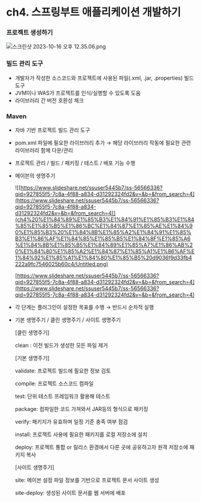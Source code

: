 # ch4. 스프링부트 애플리케이션 개발하기

### 프로젝트 생성하기

![스크린샷 2023-10-16 오후 12.35.06.png](ch4%20%E1%84%89%E1%85%B3%E1%84%91%E1%85%B3%E1%84%85%E1%85%B5%E1%86%BC%E1%84%87%E1%85%AE%E1%84%90%E1%85%B3%20%E1%84%8B%E1%85%A2%E1%84%91%E1%85%B3%E1%86%AF%E1%84%85%E1%85%B5%E1%84%8F%E1%85%A6%E1%84%8B%E1%85%B5%E1%84%89%E1%85%A7%E1%86%AB%20%E1%84%80%E1%85%A2%E1%84%87%E1%85%A1%E1%86%AF%E1%84%92%E1%85%A1%E1%84%80%E1%85%B5%20d9036f9d33fb4222a9fc7546025b60c4/%25E1%2584%2589%25E1%2585%25B3%25E1%2584%258F%25E1%2585%25B3%25E1%2584%2585%25E1%2585%25B5%25E1%2586%25AB%25E1%2584%2589%25E1%2585%25A3%25E1%2586%25BA_2023-10-16_%25E1%2584%258B%25E1%2585%25A9%25E1%2584%2592%25E1%2585%25AE_12.35.06.png)

### 빌드 관리 도구

- 개발자가 작성한 소스코드와 프로젝트에 사용된 파일(.xml, .jar, .properties) 빌드 도구
- JVM이나 WAS가 프로젝트를 인식/실행할 수 있도록 도움
- 라이브러리 간 버전 호환성 체크

### Maven

- 자바 기반 프로젝트 빌드 관리 도구
- pom.xml 파일에 필요한 라이브러리 추가 → 해당 라이브러리 작동에 필요한 관련 라이브러리 함께 다운/관리
- 프로젝트 관리 / 빌드 / 패키징 / 테스트 / 배포 기능 수행
- 메이븐의 생명주기
    
    ![[https://www.slideshare.net/ssuser5445b7/ss-56566336?qid=927855f5-7c8a-4f88-a834-d31292324fd2&v=&b=&from_search=4](https://www.slideshare.net/ssuser5445b7/ss-56566336?qid=927855f5-7c8a-4f88-a834-d31292324fd2&v=&b=&from_search=4)](ch4%20%E1%84%89%E1%85%B3%E1%84%91%E1%85%B3%E1%84%85%E1%85%B5%E1%86%BC%E1%84%87%E1%85%AE%E1%84%90%E1%85%B3%20%E1%84%8B%E1%85%A2%E1%84%91%E1%85%B3%E1%86%AF%E1%84%85%E1%85%B5%E1%84%8F%E1%85%A6%E1%84%8B%E1%85%B5%E1%84%89%E1%85%A7%E1%86%AB%20%E1%84%80%E1%85%A2%E1%84%87%E1%85%A1%E1%86%AF%E1%84%92%E1%85%A1%E1%84%80%E1%85%B5%20d9036f9d33fb4222a9fc7546025b60c4/Untitled.png)
    
    [https://www.slideshare.net/ssuser5445b7/ss-56566336?qid=927855f5-7c8a-4f88-a834-d31292324fd2&v=&b=&from_search=4](https://www.slideshare.net/ssuser5445b7/ss-56566336?qid=927855f5-7c8a-4f88-a834-d31292324fd2&v=&b=&from_search=4)
    
- 각 단계는 플러그인이 설정한 목표를 수행 → 반드시 순차적 실행
- 기본 생명주기 / 클린 생명주기 / 사이트 생명주기
    
    [클린 생명주기]
    
    clean : 이전 빌드가 생성한 모든 파일 제거
    
    [기본 생명주기]
    
    validate: 프로젝트 빌드에 필요한 정보 검토
    
    compile: 프로젝트 소스코드 컴파일
    
    test: 단위 테스트 프레임워크 활용해 테스트
    
    package: 컴파일한 코드 가져와서 JAR등의 형식으로 패키징
    
    verify: 패키지가 유효하며 일정 기준 충족 여부 점검
    
    install: 프로젝트 사용에 필요한 패키지를 로컬 저장소에 설치
    
    deploy: 프로젝트 통합 or 릴리스 환경에서 다른 곳에 공유하고자 원격 저장소에 패키지 복사
    
    [사이트 생명주기]
    
    site: 메이븐 설정 파일 정보를 기반으로 프로젝트 문서 사이트 생성
    
    site-deploy: 생성된 사이트 문서를 웹 서버에 배포